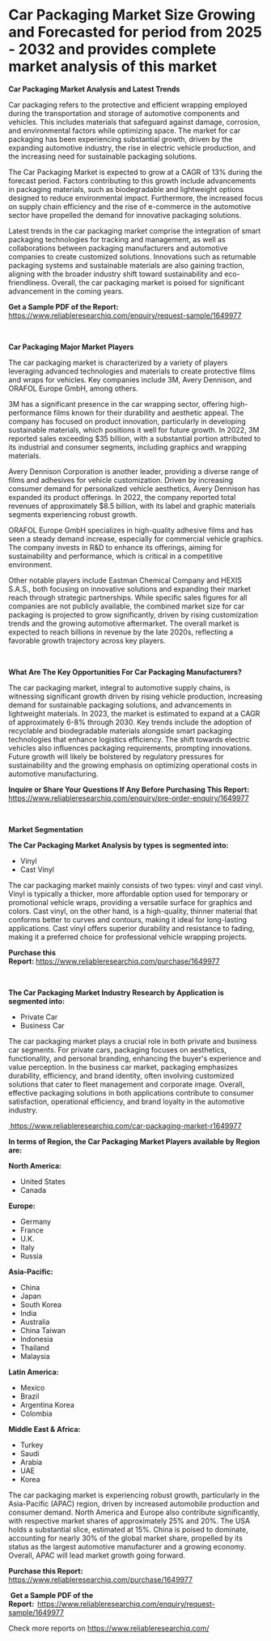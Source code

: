 <p><h1>Car Packaging Market Size Growing and Forecasted for period from 2025 - 2032 and provides complete market analysis of this market</h1></p><p><strong>Car Packaging Market Analysis and Latest Trends</strong></p>
<p><p>Car packaging refers to the protective and efficient wrapping employed during the transportation and storage of automotive components and vehicles. This includes materials that safeguard against damage, corrosion, and environmental factors while optimizing space. The market for car packaging has been experiencing substantial growth, driven by the expanding automotive industry, the rise in electric vehicle production, and the increasing need for sustainable packaging solutions.</p><p>The Car Packaging Market is expected to grow at a CAGR of 13% during the forecast period. Factors contributing to this growth include advancements in packaging materials, such as biodegradable and lightweight options designed to reduce environmental impact. Furthermore, the increased focus on supply chain efficiency and the rise of e-commerce in the automotive sector have propelled the demand for innovative packaging solutions.</p><p>Latest trends in the car packaging market comprise the integration of smart packaging technologies for tracking and management, as well as collaborations between packaging manufacturers and automotive companies to create customized solutions. Innovations such as returnable packaging systems and sustainable materials are also gaining traction, aligning with the broader industry shift toward sustainability and eco-friendliness. Overall, the car packaging market is poised for significant advancement in the coming years.</p></p>
<p><strong>Get a Sample PDF of the Report:&nbsp;</strong> <a href="https://www.reliableresearchiq.com/enquiry/request-sample/1649977?utm_campaign=3296&utm_medium=2&utm_source=Github&utm_content=ia&utm_term=08032025&utm_id=car-packaging">https://www.reliableresearchiq.com/enquiry/request-sample/1649977</a></p>
<p>&nbsp;</p>
<p><strong>Car Packaging Major Market Players</strong></p>
<p><p>The car packaging market is characterized by a variety of players leveraging advanced technologies and materials to create protective films and wraps for vehicles. Key companies include 3M, Avery Dennison, and ORAFOL Europe GmbH, among others.</p><p>3M has a significant presence in the car wrapping sector, offering high-performance films known for their durability and aesthetic appeal. The company has focused on product innovation, particularly in developing sustainable materials, which positions it well for future growth. In 2022, 3M reported sales exceeding $35 billion, with a substantial portion attributed to its industrial and consumer segments, including graphics and wrapping materials.</p><p>Avery Dennison Corporation is another leader, providing a diverse range of films and adhesives for vehicle customization. Driven by increasing consumer demand for personalized vehicle aesthetics, Avery Dennison has expanded its product offerings. In 2022, the company reported total revenues of approximately $8.5 billion, with its label and graphic materials segments experiencing robust growth.</p><p>ORAFOL Europe GmbH specializes in high-quality adhesive films and has seen a steady demand increase, especially for commercial vehicle graphics. The company invests in R&D to enhance its offerings, aiming for sustainability and performance, which is critical in a competitive environment. </p><p>Other notable players include Eastman Chemical Company and HEXIS S.A.S., both focusing on innovative solutions and expanding their market reach through strategic partnerships. While specific sales figures for all companies are not publicly available, the combined market size for car packaging is projected to grow significantly, driven by rising customization trends and the growing automotive aftermarket. The overall market is expected to reach billions in revenue by the late 2020s, reflecting a favorable growth trajectory across key players.</p></p>
<p>&nbsp;</p>
<p><strong>What Are The Key Opportunities For Car Packaging Manufacturers?</strong></p>
<p><p>The car packaging market, integral to automotive supply chains, is witnessing significant growth driven by rising vehicle production, increasing demand for sustainable packaging solutions, and advancements in lightweight materials. In 2023, the market is estimated to expand at a CAGR of approximately 6-8% through 2030. Key trends include the adoption of recyclable and biodegradable materials alongside smart packaging technologies that enhance logistics efficiency. The shift towards electric vehicles also influences packaging requirements, prompting innovations. Future growth will likely be bolstered by regulatory pressures for sustainability and the growing emphasis on optimizing operational costs in automotive manufacturing.</p></p>
<p><strong>Inquire or Share Your Questions If Any Before Purchasing This Report:</strong> <a href="https://www.reliableresearchiq.com/enquiry/pre-order-enquiry/1649977?utm_campaign=3296&utm_medium=2&utm_source=Github&utm_content=ia&utm_term=08032025&utm_id=car-packaging">https://www.reliableresearchiq.com/enquiry/pre-order-enquiry/1649977</a></p>
<p>&nbsp;</p>
<p><strong>Market Segmentation</strong></p>
<p><strong>The Car Packaging Market Analysis by types is segmented into:</strong></p>
<p><ul><li>Vinyl</li><li>Cast Vinyl</li></ul></p>
<p><p>The car packaging market mainly consists of two types: vinyl and cast vinyl. Vinyl is typically a thicker, more affordable option used for temporary or promotional vehicle wraps, providing a versatile surface for graphics and colors. Cast vinyl, on the other hand, is a high-quality, thinner material that conforms better to curves and contours, making it ideal for long-lasting applications. Cast vinyl offers superior durability and resistance to fading, making it a preferred choice for professional vehicle wrapping projects.</p></p>
<p><strong>Purchase this Report:&nbsp;</strong><a href="https://www.reliableresearchiq.com/purchase/1649977?utm_campaign=3296&utm_medium=2&utm_source=Github&utm_content=ia&utm_term=08032025&utm_id=car-packaging">https://www.reliableresearchiq.com/purchase/1649977</a></p>
<p>&nbsp;</p>
<p><strong>The Car Packaging Market Industry Research by Application is segmented into:</strong></p>
<p><ul><li>Private Car</li><li>Business Car</li></ul></p>
<p><p>The car packaging market plays a crucial role in both private and business car segments. For private cars, packaging focuses on aesthetics, functionality, and personal branding, enhancing the buyer's experience and value perception. In the business car market, packaging emphasizes durability, efficiency, and brand identity, often involving customized solutions that cater to fleet management and corporate image. Overall, effective packaging solutions in both applications contribute to consumer satisfaction, operational efficiency, and brand loyalty in the automotive industry.</p></p>
<p><a href="https://www.reliableresearchiq.com/car-packaging-market-r1649977?utm_campaign=3296&utm_medium=2&utm_source=Github&utm_content=ia&utm_term=08032025&utm_id=car-packaging">&nbsp;https://www.reliableresearchiq.com/car-packaging-market-r1649977</a></p>
<p><strong>In terms of Region, the Car Packaging Market Players available by Region are:</strong></p>
<p>
    <p> <strong> North America: </strong>
        <ul>
            <li>United States</li>
            <li>Canada</li>
        </ul>
        </p> 
    <p> <strong> Europe: </strong>
        <ul>
            <li>Germany</li>
            <li>France</li>
            <li>U.K.</li>
            <li>Italy</li>
            <li>Russia</li>
        </ul>
        </p> 
    <p> <strong> Asia-Pacific: </strong>
        <ul>
            <li>China</li>
            <li>Japan</li>
            <li>South Korea</li>
            <li>India</li>
            <li>Australia</li>
            <li>China Taiwan</li>
            <li>Indonesia</li>
            <li>Thailand</li>
            <li>Malaysia</li>
        </ul>
        </p> 
    <p> <strong> Latin America: </strong>
        <ul>
            <li>Mexico</li>
            <li>Brazil</li>
            <li>Argentina Korea</li>
            <li>Colombia</li>
        </ul>
        </p> 
    <p> <strong> Middle East & Africa: </strong>
        <ul>
            <li>Turkey</li>
            <li>Saudi</li>
            <li>Arabia</li>
            <li>UAE</li>
            <li>Korea</li>
        </ul>
    </p>
    </p>
<p><p>The car packaging market is experiencing robust growth, particularly in the Asia-Pacific (APAC) region, driven by increased automobile production and consumer demand. North America and Europe also contribute significantly, with respective market shares of approximately 25% and 20%. The USA holds a substantial slice, estimated at 15%. China is poised to dominate, accounting for nearly 30% of the global market share, propelled by its status as the largest automotive manufacturer and a growing economy. Overall, APAC will lead market growth going forward.</p></p>
<p><strong>Purchase this Report: </strong><a href="https://www.reliableresearchiq.com/purchase/1649977?utm_campaign=3296&utm_medium=2&utm_source=Github&utm_content=ia&utm_term=08032025&utm_id=car-packaging">https://www.reliableresearchiq.com/purchase/1649977</a></p>
<p>&nbsp;<strong>Get a Sample PDF of the Report:&nbsp;&nbsp;</strong><a href="https://www.reliableresearchiq.com/enquiry/request-sample/1649977?utm_campaign=3296&utm_medium=2&utm_source=Github&utm_content=ia&utm_term=08032025&utm_id=car-packaging">https://www.reliableresearchiq.com/enquiry/request-sample/1649977</a></p>
<p><strong></strong></p>
<p>Check more reports on <a href="https://www.reliableresearchiq.com/?utm_campaign=3296&utm_medium=2&utm_source=Github&utm_content=ia&utm_term=08032025&utm_id=car-packaging">https://www.reliableresearchiq.com/</a></p>